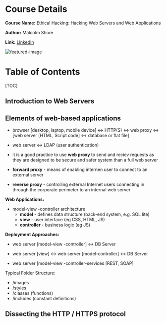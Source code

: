 # Course Details



**Course Name:** Ethical Hacking: Hacking Web Servers and Web Applications

**Author:** Malcolm Shore

**Link:** [LinkedIn](#https://www.linkedin.com/learning/ethical-hacking-hacking-web-servers-and-web-applications)

![featured-image](api-testing-foundations.png)

# Table of Contents 

[TOC]



## Introduction to Web Servers 

## Elements of web-based applications

- browser [desktop, laptop, mobile device] ↔  HTTP(S) ↔ web proxy ↔   [web server [HTML, Script code] ↔ database or flat file]
- web server  ↔  LDAP (user authentication)



- it is a good practice to use **web proxy** to send and reciev requests as they are designed to be secure and safer system than a full web server
- **forward proxy** - means of enabling internen user to connect to an external server
- **reverse**  **proxy**  - controlling external Internet users connecting in through the corporate perimeter to an internal web server



**Web Applications:**

- model-view -controller architecture
  - **model** - defines data structure (back-end system, e.g. SQL lite)
  - **view** - user interface (eg CSS, HTML, JS)
  - **controller** - business logic (eg JS)



 **Deployment Approaches:**

- web server [model-view -controller]  ↔ DB Server

-  web server [view]  ↔  web server [model-controller]  ↔ DB Server
-  web server [model-view -controller-services [REST, SOAP] 



Typical Folder Structure:

- /images
- /styles
- /classes (functions)
- /includes (constant definitions)



## Dissecting the HTTP / HTTPS protocol

